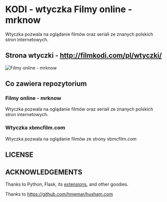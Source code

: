 # KODI - wtyczka Filmy online - mrknow

Wtyczka pozwala na oglądanie filmów oraz seriali ze znanych polskich stron internetowych.

## Strona wtyczki - http://filmkodi.com/pl/wtyczki/ ##

![Filmy online - mrknow](http://filmkodi.com/wp-content/uploads/2015/08/mrknow.png)

## Co zawiera repozytorium

### Filmy online - mrknow
Wtyczka pozwala na oglądanie filmów oraz seriali ze znanych polskich stron internetowych.


### Wtyczka xbmcfilm.com
Wtyczka pozwala na oglądanie filmów ze strony xbmcfilm.com


## LICENSE


## ACKNOWLEDGEMENTS

Thanks to Python, Flask, its [extensions](http://flask.pocoo.org/extensions/), and other goodies.

Thanks to https://github.com/hmemar/husham.com
